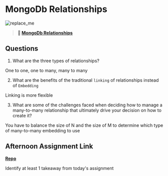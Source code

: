 # MongoDb Relationships

![replace_me](https://codeworks.blob.core.windows.net/public/assets/img/illustrations/placeholder.svg)

> **📖 [MongoDb Relationships](https://codeworksacademy.com/fs-student-guide/resources/wk5/02-Relationships)**

## Questions

1. What are the three types of relationships?

One to one, one to many, many to many

2. What are the benefits of the traditional `linking` of relationships instead of `Embedding`

Linking is more flexible

3. What are some of the challenges faced when deciding how to manage a many-to-many relationship that ultimately drive your decision on how to create it?

You have to balance the size of N and the size of M to determine which type of many-to-many embedding to use

## Afternoon Assignment Link

**[Repo](https://github.com/ryanmera3/<ASSIGNMENT_REPO>)**

Identify at least 1 takeaway from today's assignment
